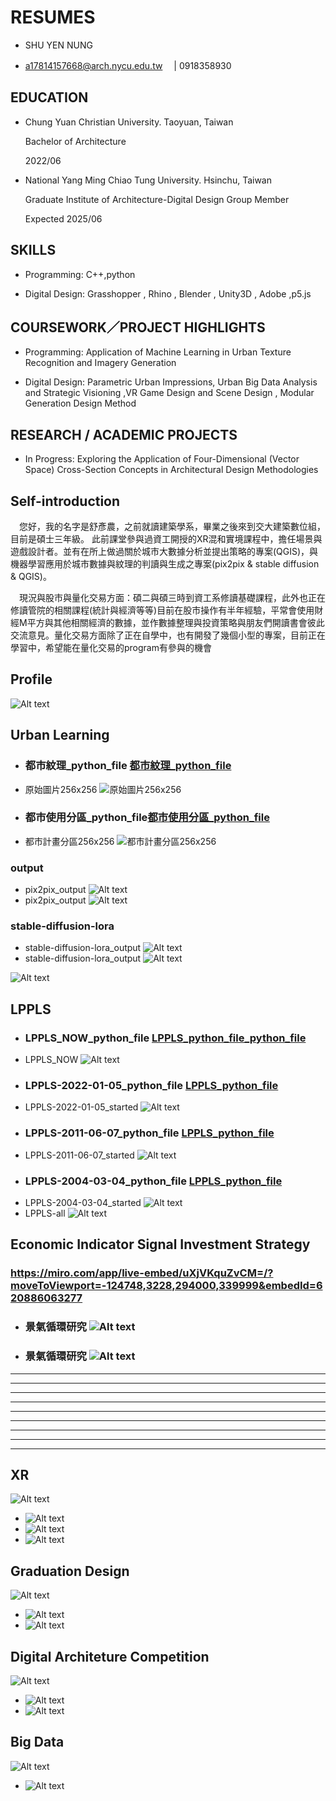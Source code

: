 # RESUMES

- SHU YEN NUNG

- a17814157668@arch.nycu.edu.tw　 |    0918358930 


## EDUCATION

- Chung Yuan Christian University. Taoyuan, Taiwan

  Bachelor of Architecture 

  2022/06


- National Yang Ming Chiao Tung University. Hsinchu, Taiwan

  Graduate Institute of Architecture-Digital Design Group Member

  Expected 2025/06


## SKILLS

- Programming: C++,python

- Digital Design: Grasshopper , Rhino ,  Blender , Unity3D , Adobe ,p5.js


## COURSEWORK／PROJECT HIGHLIGHTS

- Programming:  Application of Machine Learning in Urban Texture Recognition and Imagery Generation

- Digital Design: Parametric Urban Impressions, Urban Big Data Analysis and Strategic Visioning
  ,VR Game Design and Scene Design , Modular Generation Design Method



## RESEARCH / ACADEMIC PROJECTS


- In Progress: Exploring the Application of Four-Dimensional (Vector Space) Cross-Section Concepts in Architectural Design Methodologies



## Self-introduction

　您好，我的名字是舒彥農，之前就讀建築學系，畢業之後來到交大建築數位組，目前是碩士三年級。
  此前課堂參與過資工開授的XR混和實境課程中，擔任場景與遊戲設計者。並有在所上做過關於城市大數據分析並提出策略的專案(QGIS)，與機器學習應用於城市數據與紋理的判讀與生成之專案(pix2pix & stable diffusion & QGIS)。

　現況與股市與量化交易方面：碩二與碩三時到資工系修讀基礎課程，此外也正在修讀管院的相關課程(統計與經濟等等)目前在股市操作有半年經驗，平常會使用財經M平方與其他相關經濟的數據，並作數據整理與投資策略與朋友們開讀書會彼此交流意見。量化交易方面除了正在自學中，也有開發了幾個小型的專案，目前正在學習中，希望能在量化交易的program有參與的機會

 ## Profile

 ![Alt text](./image/profile2d_page-0002.jpg)

## Urban Learning

- ### 都市紋理_python_file [都市紋理_python_file](./UrbanLearning/final_general_2_OK.ipynb)

- 原始圖片256x256 ![原始圖片256x256](./image/1.jpg)

- ### 都市使用分區_python_file[都市使用分區_python_file](./UrbanLearning/final_genera2_OK.ipynb)

- 都市計畫分區256x256 ![都市計畫分區256x256](./image/(1).jpg)
 
### output

-  pix2pix_output ![Alt text](./image/10-1.png)
-  pix2pix_output ![Alt text](./image/10.png)

### stable-diffusion-lora
- stable-diffusion-lora_output ![Alt text](./image/1_0000_10.png)
- stable-diffusion-lora_output ![Alt text](./image/01.png)

 ![Alt text](./image/profile2d_page-0019.jpg)

## LPPLS
- ### LPPLS_NOW_python_file [LPPLS_python_file_python_file](./LPPLS/LPPLS_2024.ipynb)
-  LPPLS_NOW ![Alt text](./image/LPP1.png)
- ### LPPLS-2022-01-05_python_file [LPPLS_python_file](./LPPLS/LPPLS_2022_01_05.ipynb)
-  LPPLS-2022-01-05_started ![Alt text](./image/LPP2.png)
- ### LPPLS-2011-06-07_python_file [LPPLS_python_file](./LPPLS/LPPLS_2011_06_07.ipynb)
-  LPPLS-2011-06-07_started ![Alt text](./image/LPP3.png)
- ### LPPLS-2004-03-04_python_file [LPPLS_python_file](./LPPLS/LPPLS_2004_03_04.ipynb)
-  LPPLS-2004-03-04_started ![Alt text](./image/LPP4.png)
-  LPPLS-all ![Alt text](./image/102.jpg)

## Economic Indicator Signal Investment Strategy

### https://miro.com/app/live-embed/uXjVKquZvCM=/?moveToViewport=-124748,3228,294000,339999&embedId=620886063277

- ### 景氣循環研究 ![Alt text](./image/101.jpg)
  
- ### 景氣循環研究 ![Alt text](./image/103.jpg)


---
---
---
---
---
---
---
---
---
## XR
 ![Alt text](./image/profile2d_page-0003.jpg)
 - ![Alt text](./image/profile2d_page-0004.jpg)
 - ![Alt text](./image/profile2d_page-0005.jpg)
 - ![Alt text](./image/profile2d_page-0006.jpg)

## Graduation Design
 ![Alt text](./image/profile2d_page-0010.jpg)
 - ![Alt text](./image/profile2d_page-0011.jpg)
 - ![Alt text](./image/profile2d_page-0012.jpg)


## Digital Architeture Competition

 ![Alt text](./image/profile2d_page-0007.jpg)
 - ![Alt text](./image/profile2d_page-0008.jpg)
 - ![Alt text](./image/profile2d_page-0009.jpg)



## Big Data

 ![Alt text](./image/profile2d_page-0016.jpg)
 - ![Alt text](./image/profile2d_page-0017.jpg)

